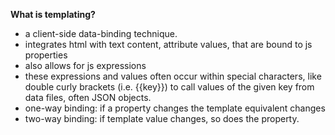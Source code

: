 **What is templating?** 

- a client-side data-binding technique.  
- integrates html with text content, attribute values, that are bound to js properties
- also allows for js expressions
- these expressions and values often occur within special characters, like double curly brackets (i.e. {{key}}) to call values of the given key from data files, often JSON objects.
- one-way binding: if a property changes the template equivalent changes
- two-way binding: if template value changes, so does the property. 







